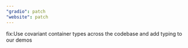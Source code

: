 ```yaml
---
"gradio": patch
"website": patch
---
```


fix:Use covariant container types across the codebase and add typing to our demos
